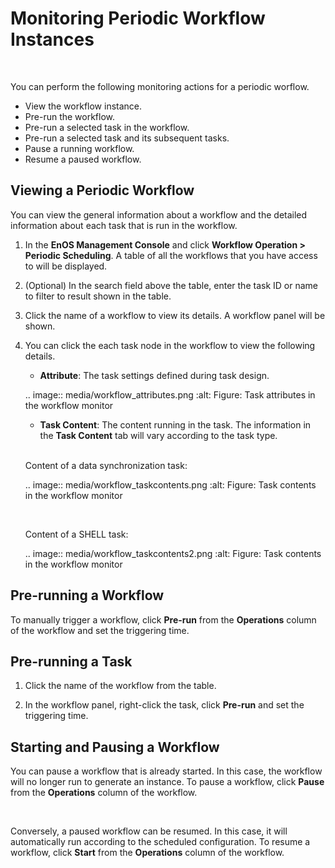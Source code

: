 # Monitoring Periodic Workflow Instances

<br />

You can perform the following monitoring actions for a periodic worflow.
- View the workflow instance.
- Pre-run the workflow.
- Pre-run a selected task in the workflow.
- Pre-run a selected task and its subsequent tasks.
- Pause a running workflow.
- Resume a paused workflow.

## Viewing a Periodic Workflow

You can view the general information about a workflow and the detailed information about each task that is run in the workflow.

1. In the **EnOS Management Console** and click **Workflow Operation > Periodic Scheduling**. A table of all the workflows that you have access to will be displayed.

2. (Optional) In the search field above the table, enter the task ID or name to filter to result shown in the table.

3. Click the name of a workflow to view its details. A workflow panel will be shown.

4. You can click the each task node in the workflow to view the following details.

   - **Attribute**: The task settings defined during task design.

   .. image:: media/workflow_attributes.png
      :alt: Figure: Task attributes in the workflow monitor

   - **Task Content**: The content running in the task. The information in the **Task Content** tab will vary according to the task type.  
   
   <br />

   Content of a data synchronization task:

   .. image:: media/workflow_taskcontents.png
      :alt: Figure: Task contents in the workflow monitor

   <br />

   Content of a SHELL task:

   .. image:: media/workflow_taskcontents2.png
      :alt: Figure: Task contents in the workflow monitor

## Pre-running a Workflow

To manually trigger a workflow, click **Pre-run** from the **Operations** column of the workflow and set the triggering time.

## Pre-running a Task

1. Click the name of the workflow from the table.

2. In the workflow panel, right-click the task, click **Pre-run** and set the triggering time.

## Starting and Pausing a Workflow

You can pause a workflow that is already started. In this case, the workflow will no longer run to generate an instance. To pause a workflow, click **Pause** from the **Operations** column of the workflow.

<br />

Conversely, a paused workflow can be resumed. In this case, it will automatically run according to the scheduled configuration. To resume a workflow, click **Start** from the **Operations** column of the workflow.
